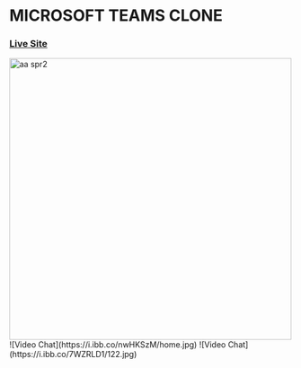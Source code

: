 # MICROSOFT TEAMS CLONE
### [Live Site](https://teams-cloneapp.herokuapp.com/)
 <img width="502" alt="aa spr2" src="https://user-images.githubusercontent.com/57580997/125255633-44081500-e319-11eb-8b7b-1e2713c5c1bd.png">
![Video Chat](https://i.ibb.co/nwHKSzM/home.jpg)
![Video Chat](https://i.ibb.co/7WZRLD1/122.jpg)
